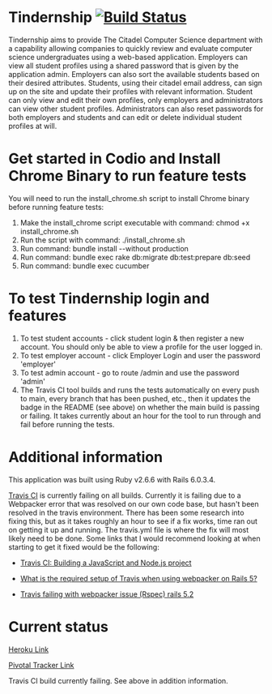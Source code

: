 # Tindernship [![Build Status](https://travis-ci.org/CitadelCS/tindernship.svg?branch=main)](https://travis-ci.org/CitadelCS/tindernship)

Tindernship aims to provide The Citadel Computer Science department with a capability allowing companies to quickly review and evaluate computer science undergraduates using a web-based application. Employers can view all student profiles using a shared password that is given by the application admin. Employers can also sort the available students based on their desired attributes. Students, using their citadel email address, can sign up on the site and update their profiles with relevant information. Student can only view and edit their own profiles, only employers and administrators can view other student profiles. Administrators can also reset passwords for both employers and students and can edit or delete individual student profiles at will.

# Get started in Codio and Install Chrome Binary to run feature tests

You will need to run the install_chrome.sh script to install Chrome binary before running feature tests:

1. Make the install_chrome script executable with command: chmod +x install_chrome.sh
2. Run the script with command: ./install_chrome.sh
3. Run command: bundle install --without production
4. Run command: bundle exec rake db:migrate db:test:prepare db:seed
5. Run command: bundle exec cucumber

# To test Tindernship login and features

1. To test student accounts - click student login & then register a new account. You should only be able to view a profile for the user logged in.
2. To test employer account - click Employer Login and user the password 'employer'
3. To test admin account - go to route /admin and use the password 'admin'
4. The Travis CI tool builds and runs the tests automatically on every push to main, every branch that has been pushed, etc., then it updates the badge in the README (see above) on whether the main build is passing or failing. It takes currently about an hour for the tool to run through and fail before running the tests. 

# Additional information
This application was built using Ruby v2.6.6 with Rails 6.0.3.4. 

[Travis CI](https://travis-ci.org/CitadelCS/tindernship) is currently failing on all builds. Currently it is failing due to a Webpacker error that was resolved on our own code base, but hasn't been resolved in the travis environment. There has been some research into fixing this, but as it takes roughly an hour to see if a fix works, time ran out on getting it up and running. The travis.yml file is where the fix will most likely need to be done. Some links that I would recommend looking at when starting to get it fixed would be the following: 

* [Travis CI: Building a JavaScript and Node.js project](https://docs.travis-ci.com/user/languages/javascript-with-nodejs/)

* [What is the required setup of Travis when using webpacker on Rails 5?](https://stackoverflow.com/questions/52368188/what-is-the-required-setup-of-travis-when-using-webpacker-on-rails-5)

* [Travis failing with webpacker issue (Rspec) rails 5.2](https://stackoverflow.com/questions/54272210/travis-failing-with-webpacker-issue-rspec-rails-5-2)


# Current status
[Heroku Link](https://tindernship-csci-fall-2020.herokuapp.com/)

[Pivotal Tracker Link](https://www.pivotaltracker.com/n/projects/2472320)

Travis CI build currently failing. See above in addition information. 
